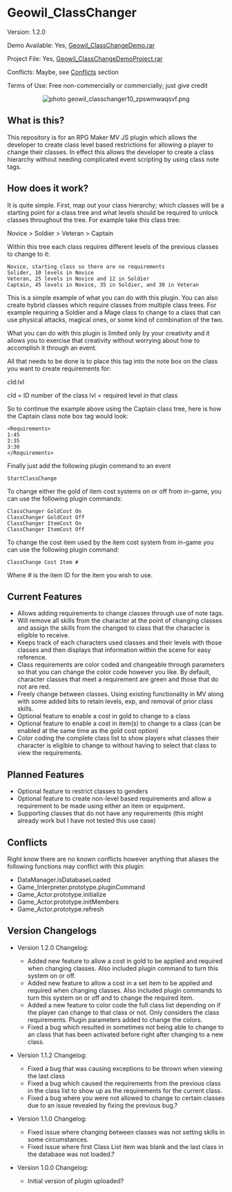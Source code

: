 # Geowil_ClassChanger
Version: 1.2.0

Demo Available: Yes, [Geowil_ClassChangeDemo.rar](http://lmpgames.com/RMMV/Plugins/Geowil_ClassChangeDemo.rar)

Project File: Yes, [Geowil_ClassChangeDemoProject.rar](http://lmpgames.com/RMMV/Plugins/Geowil_ClassChangeDemoProject.rar)

Conflicts: Maybe, see [Conflicts](https://github.com/Geowil/Geowil_ClassChanger#conflicts) section

Terms of Use: Free non-commercially or commercially; just give credit

<p align="center"> 
<img src="http://i15.photobucket.com/albums/a367/Geowil/Plugins/geowil_classchanger10_zpswmwaqsvf.png" border="0" alt=" photo geowil_classchanger10_zpswmwaqsvf.png"/></a>
</p>

## What is this?
This repository is for an RPG Maker MV JS plugin which allows the developer to create class level based restrictions for allowing
a player to change their classes.  In effect this allows the developer to create a class hierarchy without needing complicated event
scripting by using class note tags.


## How does it work?
It is quite simple.  First, map out your class hierarchy; which classes will be a starting point for a class tree and what levels
should be required to unlock classes throughout the tree.  For example take this class tree:

Novice > Soldier > Veteran > Captain

Within this tree each class requires different levels of the previous classes to change to it:

```
Novice, starting class so there are no requirements
Solider, 10 levels in Novice
Veteran, 25 levels in Novice and 12 in Soldier
Captain, 45 levels in Novice, 35 in Soldier, and 30 in Veteran
```

This is a simple example of what you can do with this plugin.  You can also create hybrid classes which require classes from multiple
class trees.  For example requiring a Soldier and a Mage class to change to a class that can use physical attacks, magical ones, or
some kind of combination of the two.

What you can do with this plugin is limited only by your creativity and it allows you to exercise that creativity without worrying
about how to accomplish it through an event.

All that needs to be done is to place this tag into the note box on the class you want to create requirements for:

<Requirements>
cId:lvl
</Requirements>

cId = ID number of the class
lvl = required level in that class

So to continue the example above using the Captain class tree, here is how the Captain class note box tag would look:

```
<Requirements>
1:45
2:35
3:30
</Requirements>
```

Finally just add the following plugin command to an event

`StartClassChange`


To change either the gold of item cost systems on or off from in-game, you can use the following plugin commands:

```
ClassChanger GoldCost On
ClassChanger GoldCost Off
ClassChanger ItemCost On
ClassChanger ItemCost Off
```


To change the cost item used by the item cost system from in-game you can use the following plugin command:

`ClassChange Cost Item #`

Where _#_ is the item ID for the item you wish to use.



## Current Features
- Allows adding requirements to change classes through use of note tags.
- Will remove all skills from the character at the point of changing classes and assign the skills from the changed to class that the character is eligible to receive.
- Keeps track of each characters used classes and their levels with those classes and then displays that information within the scene for easy reference.
- Class requirements are color coded and changeable through parameters so that you can change the color code however you like. By default, character classes that meet a requirement are green and those that do not are red.
- Freely change between classes. Using existing functionality in MV along with some added bits to retain levels, exp, and removal of prior class skills.
- Optional feature to enable a cost in gold to change to a class
- Optional feature to enable a cost in item(s) to change to a class (can be enabled at the same time as the gold cost option)
- Color coding the complete class list to show players what classes their character is eligible to change to without having to select that class to view the requirements.



## Planned Features
- Optional feature to restrict classes to genders
- Optional feature to create non-level based requirements and allow a requirement to be made using either an item or equipment.
- Supporting classes that do not have any requirements (this might already work but I have not tested this use case)



## Conflicts
Right know there are no known conflicts however anything that aliases the following functions may conflict with this plugin:

- DataManager.isDatabaseLoaded
- Game_Interpreter.prototype.pluginCommand
- Game_Actor.prototype.initialize
- Game_Actor.prototype.initMembers
- Game_Actor.prototype.refresh


## Version Changelogs
- Version 1.2.0 Changelog:
  - Added new feature to allow a cost in gold to be applied and required when changing classes.  Also included plugin command to turn this system on or off.
  - Added new feature to allow a cost in a set item to be applied and required when changing classes.  Also included plugin commands to turn this system on or off and to change the required item.
  - Added a new feature to color code the full class list depending on if the player can change to that class or not.  Only considers the class requirements.  Plugin parameters added to change the colors.
  - Fixed a bug which resulted in sometimes not being able to change to an class that has been activated before right after changing to a new class.

- Version 1.1.2 Changelog:
  - Fixed a bug that was causing exceptions to be thrown when viewing the last class
  - Fixed a bug which caused the requirements from the previous class in the class list to show up as the requirements for the current class.
  - Fixed a bug where you were not allowed to change to certain classes due to an issue revealed by fixing the previous bug.?

- Version 1.1.0 Changelog:
  - Fixed issue where changing between classes was not setting skills in some circumstances.
  - Fixed issue where first Class List item was blank and the last class in the database was not loaded.?

- Version 1.0.0 Changelog:
  - Initial version of plugin uploaded?
